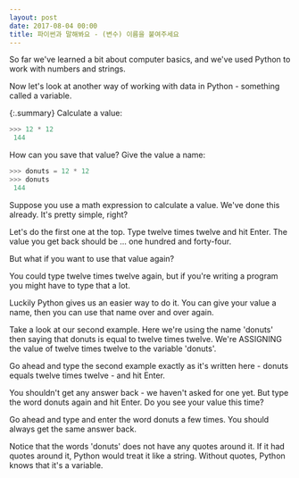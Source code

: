 ```yaml
---
layout: post
date: 2017-08-04 00:00
title: 파이썬과 말해봐요 - (변수) 이름을 붙여주세요
---
```


So far we've learned a bit about computer basics, and we've used Python to work with numbers and strings.

Now let's look at another way of working with data in Python - something called a variable.

{:.summary}
Calculate a value:
```python
>>> 12 * 12
 144
```
How can you save that value?
Give the value a name:
```python
>>> donuts = 12 * 12
>>> donuts
 144
```

Suppose you use a math expression to calculate a value. We've done this already. It's pretty simple, right?

Let's do the first one at the top. Type twelve times twelve and hit Enter. The value you get back should be ... one hundred and forty-four.

But what if you want to use that value again?

You could type twelve times twelve again, but if you're writing a program you might have to type that a lot.

Luckily Python gives us an easier way to do it. You can give your value a name, then you can use that name over and over again.

Take a look at our second example. Here we're using the name 'donuts' then saying that donuts is equal to twelve times twelve. We're ASSIGNING the value of twelve times twelve to the variable 'donuts'.

Go ahead and type the second example exactly as it's written here - donuts equals twelve times twelve - and hit Enter.

You shouldn't get any answer back - we haven't asked for one yet. But type the word donuts again and hit Enter. Do you see your value this time?

Go ahead and type and enter the word donuts a few times. You should always get the same answer back.

Notice that the words 'donuts' does not have any quotes around it. If it had quotes around it, Python would treat it like a string. Without quotes, Python knows that it's a variable.